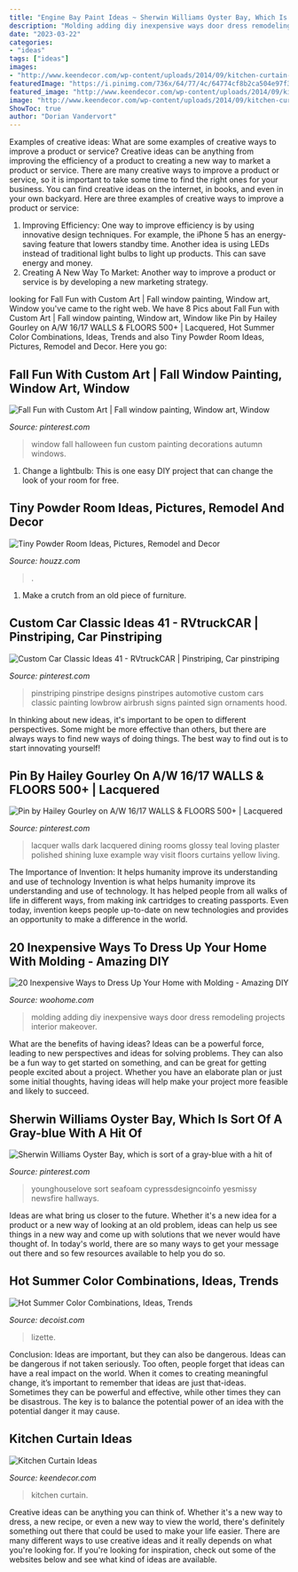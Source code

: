 ```yaml
---
title: "Engine Bay Paint Ideas ~ Sherwin Williams Oyster Bay, Which Is Sort Of A Gray-blue With A Hit Of"
description: "Molding adding diy inexpensive ways door dress remodeling projects interior makeover"
date: "2023-03-22"
categories:
- "ideas"
tags: ["ideas"]
images:
- "http://www.keendecor.com/wp-content/uploads/2014/09/kitchen-curtain-ideas-12.jpg"
featuredImage: "https://i.pinimg.com/736x/64/77/4c/64774cf8b2ca504e97f32d9ff8f75d5d--custom-art-window-art.jpg"
featured_image: "http://www.keendecor.com/wp-content/uploads/2014/09/kitchen-curtain-ideas-12.jpg"
image: "http://www.keendecor.com/wp-content/uploads/2014/09/kitchen-curtain-ideas-12.jpg"
ShowToc: true
author: "Dorian Vandervort"
---
```



Examples of creative ideas: What are some examples of creative ways to improve a product or service?
Creative ideas can be anything from improving the efficiency of a product to creating a new way to market a product or service. There are many creative ways to improve a product or service, so it is important to take some time to find the right ones for your business. You can find creative ideas on the internet, in books, and even in your own backyard. Here are three examples of creative ways to improve a product or service: 
1. Improving Efficiency: One way to improve efficiency is by using innovative design techniques. For example, the iPhone 5 has an energy-saving feature that lowers standby time. Another idea is using LEDs instead of traditional light bulbs to light up products. This can save energy and money. 
2. Creating A New Way To Market: Another way to improve a product or service is by developing a new marketing strategy.

	

		
looking for Fall Fun with Custom Art | Fall window painting, Window art, Window you've came to the right web. We have 8 Pics about Fall Fun with Custom Art | Fall window painting, Window art, Window like Pin by Hailey Gourley on A/W 16/17 WALLS &amp; FLOORS 500+ | Lacquered, Hot Summer Color Combinations, Ideas, Trends and also Tiny Powder Room Ideas, Pictures, Remodel and Decor. Here you go:
		
    
## Fall Fun With Custom Art | Fall Window Painting, Window Art, Window

<img loading=lazy src="https://i.pinimg.com/736x/64/77/4c/64774cf8b2ca504e97f32d9ff8f75d5d--custom-art-window-art.jpg" onerror="this.onerror=null;this.src='https://tse1.mm.bing.net/th?id=OIP.4cecfcqUCh35cWIALYxopQHaJ3&amp;pid=15.1';" alt="Fall Fun with Custom Art | Fall window painting, Window art, Window">

_Source: pinterest.com_

>window fall halloween fun custom painting decorations autumn windows. 

	

1. Change a lightbulb: This is one easy DIY project that can change the look of your room for free.

    
## Tiny Powder Room Ideas, Pictures, Remodel And Decor

<img loading=lazy src="https://st.hzcdn.com/fimgs/364189920c202b2f_2978-w500-h666-b0-p0--powder-room.jpg" onerror="this.onerror=null;this.src='https://tse4.mm.bing.net/th?id=OIP.FtqWKvRPryHe2gTZJUy_egHaJ3&amp;pid=15.1';" alt="Tiny Powder Room Ideas, Pictures, Remodel and Decor">

_Source: houzz.com_

>. 

	

1. Make a crutch from an old piece of furniture.

    
## Custom Car Classic Ideas 41 - RVtruckCAR | Pinstriping, Car Pinstriping

<img loading=lazy src="https://i.pinimg.com/736x/5a/b7/9c/5ab79c1fdfcf84227e622e2d6b5c09dd.jpg" onerror="this.onerror=null;this.src='https://tse2.mm.bing.net/th?id=OIP.qjdQGPKl0zm5Q5Uj7530RAHaLE&amp;pid=15.1';" alt="Custom Car Classic Ideas 41 - RVtruckCAR | Pinstriping, Car pinstriping">

_Source: pinterest.com_

>pinstriping pinstripe designs pinstripes automotive custom cars classic painting lowbrow airbrush signs painted sign ornaments hood. 

	

In thinking about new ideas, it's important to be open to different perspectives. Some might be more effective than others, but there are always ways to find new ways of doing things. The best way to find out is to start innovating yourself!

    
## Pin By Hailey Gourley On A/W 16/17 WALLS &amp; FLOORS 500+ | Lacquered

<img loading=lazy src="https://i.pinimg.com/736x/fd/00/ba/fd00baddd21e8c72d89f012c92f31e9e--dining-room-blue-formal-dining-rooms.jpg" onerror="this.onerror=null;this.src='https://tse1.mm.bing.net/th?id=OIP.3BWiXQi4m5QT8P4ImB9y1gHaKH&amp;pid=15.1';" alt="Pin by Hailey Gourley on A/W 16/17 WALLS &amp; FLOORS 500+ | Lacquered">

_Source: pinterest.com_

>lacquer walls dark lacquered dining rooms glossy teal loving plaster polished shining luxe example way visit floors curtains yellow living. 

	

The Importance of Invention: It helps humanity improve its understanding and use of technology
Invention is what helps humanity improve its understanding and use of technology. It has helped people from all walks of life in different ways, from making ink cartridges to creating passports. Even today, invention keeps people up-to-date on new technologies and provides an opportunity to make a difference in the world.

    
## 20 Inexpensive Ways To Dress Up Your Home With Molding - Amazing DIY

<img loading=lazy src="http://www.woohome.com/wp-content/uploads/2016/07/remodeling-projects-by-adding-molding-7.jpg" onerror="this.onerror=null;this.src='https://tse2.mm.bing.net/th?id=OIP.TEraZEnt2tvpSZJLU2VwlgHaSL&amp;pid=15.1';" alt="20 Inexpensive Ways to Dress Up Your Home with Molding - Amazing DIY">

_Source: woohome.com_

>molding adding diy inexpensive ways door dress remodeling projects interior makeover. 

	

What are the benefits of having ideas?
Ideas can be a powerful force, leading to new perspectives and ideas for solving problems. They can also be a fun way to get started on something, and can be great for getting people excited about a project. Whether you have an elaborate plan or just some initial thoughts, having ideas will help make your project more feasible and likely to succeed.

    
## Sherwin Williams Oyster Bay, Which Is Sort Of A Gray-blue With A Hit Of

<img loading=lazy src="https://i.pinimg.com/736x/ee/88/b2/ee88b244ec7a4fef5de5b904eae15704.jpg" onerror="this.onerror=null;this.src='https://tse1.mm.bing.net/th?id=OIP.3ryaYmo9XaVM9OyDki5n4QHaKd&amp;pid=15.1';" alt="Sherwin Williams Oyster Bay, which is sort of a gray-blue with a hit of">

_Source: pinterest.com_

>younghouselove sort seafoam cypressdesigncoinfo yesmissy newsfire hallways. 

	

Ideas are what bring us closer to the future. Whether it's a new idea for a product or a new way of looking at an old problem, ideas can help us see things in a new way and come up with solutions that we never would have thought of. In today's world, there are so many ways to get your message out there and so few resources available to help you do so.

    
## Hot Summer Color Combinations, Ideas, Trends

<img loading=lazy src="https://cdn.decoist.com/wp-content/uploads/2014/06/Super-hot-and-trendy-colorful-kids-bedroom-in-orange-and-blue.jpg" onerror="this.onerror=null;this.src='https://tse4.mm.bing.net/th?id=OIP.F_Cxa4XUdHFN24BAQoi-nAHaFc&amp;pid=15.1';" alt="Hot Summer Color Combinations, Ideas, Trends">

_Source: decoist.com_

>lizette. 

	

Conclusion: Ideas are important, but they can also be dangerous.
Ideas can be dangerous if not taken seriously. Too often, people forget that ideas can have a real impact on the world. When it comes to creating meaningful change, it’s important to remember that ideas are just that-ideas. Sometimes they can be powerful and effective, while other times they can be disastrous. The key is to balance the potential power of an idea with the potential danger it may cause.

    
## Kitchen Curtain Ideas

<img loading=lazy src="http://www.keendecor.com/wp-content/uploads/2014/09/kitchen-curtain-ideas-12.jpg" onerror="this.onerror=null;this.src='https://tse1.mm.bing.net/th?id=OIP.0GzSlpfDSYLdMFsGC4H7fgHaFj&amp;pid=15.1';" alt="Kitchen Curtain Ideas">

_Source: keendecor.com_

>kitchen curtain. 

	

Creative ideas can be anything you can think of. Whether it's a new way to dress, a new recipe, or even a new way to view the world, there's definitely something out there that could be used to make your life easier. There are many different ways to use creative ideas and it really depends on what you're looking for. If you're looking for inspiration, check out some of the websites below and see what kind of ideas are available.

